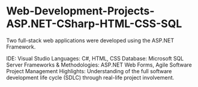 # Web-Development-Projects-ASP.NET-CSharp-HTML-CSS-SQL

Two full-stack web applications were developed using the ASP.NET Framework. 

IDE: Visual Studio 
Languages: C#, HTML, CSS 
Database: Microsoft SQL Server 
Frameworks &amp; Methodologies: ASP.NET Web Forms, Agile Software Project Management 
Highlights: Understanding of the full software development life cycle (SDLC) through real-life project involvement.
